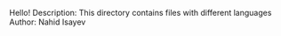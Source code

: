 Hello!
Description: This directory contains files with different languages</br>
Author: Nahid Isayev